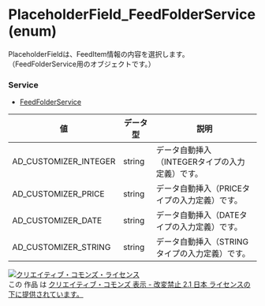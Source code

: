 # PlaceholderField_FeedFolderService (enum)
PlaceholderFieldは、FeedItem情報の内容を選択します。
（FeedFolderService用のオブジェクトです。）
### Service
+ [FeedFolderService](../services/FeedFolderService.md)

| 値 | データ型 | 説明 | 
|---|---|---|
| AD_CUSTOMIZER_INTEGER| string| データ自動挿入（INTEGERタイプの入力定義）です。 |
| AD_CUSTOMIZER_PRICE| string| データ自動挿入（PRICEタイプの入力定義）です。 |
| AD_CUSTOMIZER_DATE| string| データ自動挿入（DATEタイプの入力定義）です。 |
| AD_CUSTOMIZER_STRING| string| データ自動挿入（STRINGタイプの入力定義）です。 |
<a rel="license" href="http://creativecommons.org/licenses/by-nd/2.1/jp/"><img alt="クリエイティブ・コモンズ・ライセンス" style="border-width:0" src="https://i.creativecommons.org/l/by-nd/2.1/jp/88x31.png" /></a><br />この 作品 は <a rel="license" href="http://creativecommons.org/licenses/by-nd/2.1/jp/">クリエイティブ・コモンズ 表示 - 改変禁止 2.1 日本 ライセンスの下に提供されています。</a>
